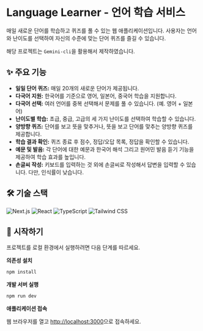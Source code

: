 # Language Learner - 언어 학습 서비스

매일 새로운 단어를 학습하고 퀴즈를 풀 수 있는 웹 애플리케이션입니다. 사용자는 언어와 난이도를 선택하여 자신의 수준에 맞는 단어 퀴즈를 즐길 수 있습니다.   

해당 프로젝트는 `Gemini-cli`을 활용해서 제작하였습니다.

## ✨ 주요 기능

- **일일 단어 퀴즈:** 매일 20개의 새로운 단어가 제공됩니다.
- **다국어 지원:** 한국어를 기준으로 영어, 일본어, 중국어 학습을 지원합니다.
- **다국어 선택:** 여러 언어를 중복 선택해서 문제를 풀 수 있습니다. (예. 영어 + 일본어)
- **난이도별 학습:** 초급, 중급, 고급의 세 가지 난이도를 선택하여 학습할 수 있습니다.
- **양방향 퀴즈:** 단어를 보고 뜻을 맞추거나, 뜻을 보고 단어를 맞추는 양방향 퀴즈를 제공합니다.
- **학습 결과 확인:** 퀴즈 종료 후 점수, 정답/오답 목록, 정답을 확인할 수 있습니다.
- **예문 및 발음:** 각 단어에 대한 예문과 한국어 해석 그리고 원어민 발음 듣기 기능을 제공하여 학습 효과를 높입니다.
- **손글씨 작성:** 키보드를 입력하는 것 외에 손글씨로 작성해서 답변을 입력할 수 있습니다. 다만, 인식률이 낮습니다.

## 🛠️ 기술 스택

<p>
  <img src="https://img.shields.io/badge/Next.js-000000?style=for-the-badge&logo=nextdotjs&logoColor=white" alt="Next.js"/>
  <img src="https://img.shields.io/badge/React-20232A?style=for-the-badge&logo=react&logoColor=61DAFB" alt="React"/>
  <img src="https://img.shields.io/badge/TypeScript-007ACC?style=for-the-badge&logo=typescript&logoColor=white" alt="TypeScript"/>
  <img src="https://img.shields.io/badge/Tailwind_CSS-38B2AC?style=for-the-badge&logo=tailwind-css&logoColor=white" alt="Tailwind CSS"/>
</p>

## 🚀 시작하기

프로젝트를 로컬 환경에서 실행하려면 다음 단계를 따르세요.

**의존성 설치**
```bash
npm install
```

**개발 서버 실행**
```bash
npm run dev
```

**애플리케이션 접속**

웹 브라우저를 열고 [http://localhost:3000](http://localhost:3000)으로 접속하세요.
